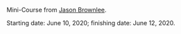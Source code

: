 Mini-Course from [Jason Brownlee](https://machinelearningmastery.com/).

Starting date: June 10, 2020; finishing date: June 12, 2020.

